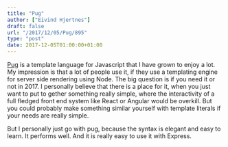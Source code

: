```yaml
---
title: "Pug"
author: ["Eivind Hjertnes"]
draft: false
url: "/2017/12/05/Pug/895"
type: "post"
date: 2017-12-05T01:00:00+01:00
---
```


[Pug](https://pugsjs.org) is a template language for Javascript that I
have grown to enjoy a lot. My impression is that a lot of people use it,
if they use a templating engine for server side rendering using Node.
The big question is if you need it or not in 2017. I personally believe
that there is a place for it, when you just want to put to gether
something really simple, where the interactivity of a full fledged front
end system like React or Angular would be overkill. But you could
probably make something similar yourself with template literals if your
needs are really simple.

But I personally just go with pug, because the syntax is elegant and
easy to learn. It performs well. And it is really easy to use it with
Express.
